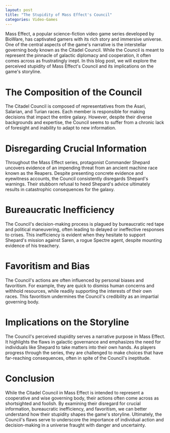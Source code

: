 ```yaml
---
layout: post
title: "The Stupidity of Mass Effect's Council"
categories: Video-Games
---
```


Mass Effect, a popular science-fiction video game series developed by BioWare, has captivated gamers with its rich story and immersive universe. One of the central aspects of the game's narrative is the interstellar governing body known as the Citadel Council. While the Council is meant to represent the pinnacle of galactic diplomacy and cooperation, it often comes across as frustratingly inept. In this blog post, we will explore the perceived stupidity of Mass Effect's Council and its implications on the game's storyline.

# The Composition of the Council

The Citadel Council is composed of representatives from the Asari, Salarian, and Turian races. Each member is responsible for making decisions that impact the entire galaxy. However, despite their diverse backgrounds and expertise, the Council seems to suffer from a chronic lack of foresight and inability to adapt to new information.

# Disregarding Crucial Information

Throughout the Mass Effect series, protagonist Commander Shepard uncovers evidence of an impending threat from an ancient machine race known as the Reapers. Despite presenting concrete evidence and eyewitness accounts, the Council consistently disregards Shepard's warnings. Their stubborn refusal to heed Shepard's advice ultimately results in catastrophic consequences for the galaxy.

# Bureaucratic Inefficiency

The Council's decision-making process is plagued by bureaucratic red tape and political maneuvering, often leading to delayed or ineffective responses to crises. This inefficiency is evident when they hesitate to support Shepard's mission against Saren, a rogue Spectre agent, despite mounting evidence of his treachery.

# Favoritism and Bias

The Council's actions are often influenced by personal biases and favoritism. For example, they are quick to dismiss human concerns and withhold resources, while readily supporting the interests of their own races. This favoritism undermines the Council's credibility as an impartial governing body.

# Implications on the Storyline

The Council's perceived stupidity serves a narrative purpose in Mass Effect. It highlights the flaws in galactic governance and emphasizes the need for individuals like Shepard to take matters into their own hands. As players progress through the series, they are challenged to make choices that have far-reaching consequences, often in spite of the Council's ineptitude.

# Conclusion

While the Citadel Council in Mass Effect is intended to represent a cooperative and wise governing body, their actions often come across as shortsighted and foolish. By examining their disregard for crucial information, bureaucratic inefficiency, and favoritism, we can better understand how their stupidity shapes the game's storyline. Ultimately, the Council's flaws serve to underscore the importance of individual action and decision-making in a universe fraught with danger and uncertainty.